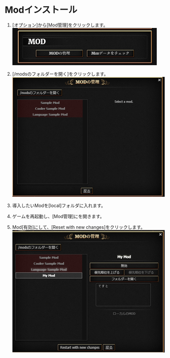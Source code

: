 #  Modインストール

1. [オプション]から[Mod管理]をクリックします。
![img.png](./img/Install/img.png)

2. [/modsのフォルダーを開く]をクリックします。
![img_1.png](./img/Install/img_1.png)

3. 導入したいModを[local]フォルダに入れます。

4. ゲームを再起動し、[Mod管理]にを開きます。

5. Mod[有効]にして、[Reset with new changes]をクリックします。
![img_2.png](./img/Install/img_2.png)
